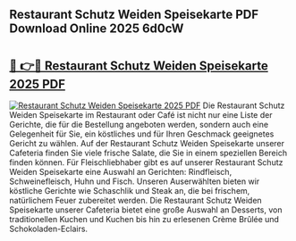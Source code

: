 ## Restaurant Schutz Weiden Speisekarte PDF Download Online 2025 6d0cW

# <h2><a href="http://gc8qkr.nevu.top/?p=Restaurant+Schutz+Weiden+Speisekarte">🔗 👉🔴 Restaurant Schutz Weiden Speisekarte 2025 PDF</a></h2>

[![Restaurant Schutz Weiden Speisekarte 2025 PDF](https://i.imgur.com/dBaPXMq.png)](http://gc8qkr.nevu.top/?p=Restaurant+Schutz+Weiden+Speisekarte)
Die Restaurant Schutz Weiden Speisekarte im Restaurant oder Café ist nicht nur eine Liste der Gerichte, die für die Bestellung angeboten werden, sondern auch eine Gelegenheit für Sie, ein köstliches und für Ihren Geschmack geeignetes Gericht zu wählen. Auf der Restaurant Schutz Weiden Speisekarte unserer Cafeteria finden Sie viele frische Salate, die Sie in einem speziellen Bereich finden können. Für Fleischliebhaber gibt es auf unserer Restaurant Schutz Weiden Speisekarte eine Auswahl an Gerichten: Rindfleisch, Schweinefleisch, Huhn und Fisch. Unseren Auserwählten bieten wir köstliche Gerichte wie Schaschlik und Steak an, die bei frischem, natürlichem Feuer zubereitet werden. Die Restaurant Schutz Weiden Speisekarte unserer Cafeteria bietet eine große Auswahl an Desserts, von traditionellen Kuchen und Kuchen bis hin zu erlesenen Crème Brûlée und Schokoladen-Eclairs.
